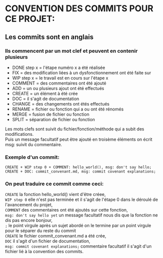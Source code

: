 # CONVENTION DES COMMITS POUR CE PROJET:

## **Les commits sont en anglais**  

### Ils commencent par un mot clef et peuvent en contenir plusieurs  
- DONE step x = l'étape numéro x a été réalisée  
- FIX = des modification liées à un dysfonctionnement ont été faite sur  
- WIP step x = le travail est en cours sur l'étape x   
- COMMENT = des commentaires ont été ajouté  
- ADD = un ou plusieurs ajout ont été effectués
- CREATE = un élément à été crée
- DOC = il s'agit de documentation
- CHANGE = des changements ont étés effectués  
- RENAME = fichier ou fonction qui a ou ont été rénomés 
- MERGE = fusion de fichier ou fonction
- SPLIT = séparation de fichier ou fonction

Les mots clefs sont suivit du fichier/fonction/méthode qui a subit des modifications.  
Puis un message facultatif peut être ajouté en troisème éléments on écrit msg: suivit du commentaire.  

### **Exemple d'un commit:**  
`CREATE + WIP step 0 + COMMENT: hello_world(), msg: don't say hello; CREATE + DOC: commit_convenant.md, msg: commit covenant explanations;` 

### **On peut traduire ce commit comme ceci:**  
`CREATE` la fonction hello_world() vient d'être créee,   
`WIP step 0` elle n'est pas terminée et il s'agit de l'étape 0 dans le déroulé de l'avancement du projet,   
`COMMENT` des commentaires ont été ajoutés sur cette fonction,  
`msg: don't say hello yet` un message facultatif nous dis que la fonction ne dis pas encore bonjour,  
`;` le point virgule après un sujet abordé on le termine par un point virgule pour le séparer du reste du commit  
`CREATE` le fichier commit_convenant.md a été crée,  
`DOC` il s'agit d'un fichier de documentation,   
`msg: commit covenant explanations;` commentaire facultatif il s'agit d'un fichier lié à la convention des commits.  

